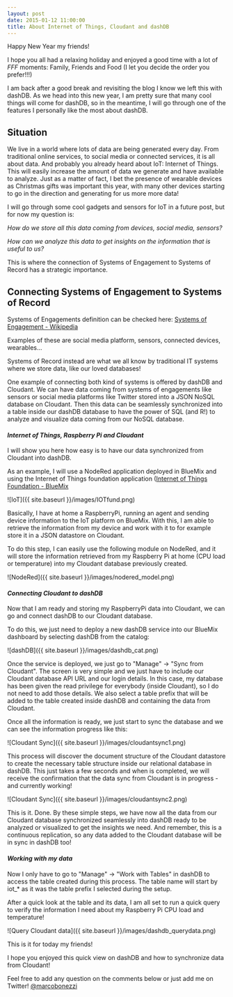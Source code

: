 ```yaml
---
layout: post
date: 2015-01-12 11:00:00
title: About Internet of Things, Cloudant and dashDB
---
```


Happy New Year my friends!

I hope you all had a relaxing holiday and enjoyed a good time with a lot of *FFF* moments: Family, Friends and Food (I let you decide the order you prefer!!!)

I am back after a good break and revisiting the blog I know we left this with dashDB. 
As we head into this new year, I am pretty sure that many cool things will come for dashDB, so in the meantime, I will go through one of the features I personally like the most about dashDB.

## **Situation**

We live in a world where lots of data are being generated every day. From traditional online services, to social media or connected services, it is all about data. And probably you already heard about IoT: Internet of Things. This will easily increase the amount of data we generate and have available to analyze. Just as a matter of fact, I bet the presence of wearable devices as Christmas gifts was important this year, with many other devices starting to go in the direction and generating for us more more data!

I will go through some cool gadgets and sensors for IoT in a future post, but for now my question is: 

*How do we store all this data coming from devices, social media, sensors?* 

*How can we analyze this data to get insights on the information that is useful to us?*

This is where the connection of Systems of Engagement to Systems of Record has a strategic importance.

## **Connecting Systems of Engagement to Systems of Record**

Systems of Engagements definition can be checked here: 
[Systems of Engagement - Wikipedia](http://en.wikipedia.org/wiki/Systems_of_Engagement)

Examples of these are social media platform, sensors, connected devices, wearables...

Systems of Record instead are what we all know by traditional IT systems where we store data, like our loved databases!

One example of connecting both kind of systems is offered by dashDB and Cloudant. We can have data coming from systems of engagements like sensors or social media platforms like Twitter stored into a JSON NoSQL database on Cloudant. Then this data can be seamlessly synchronized into a table inside our dashDB database to have the power of SQL (and R!) to analyze and visualize data coming from our NoSQL database.


#### *Internet of Things, Raspberry Pi and Cloudant*

I will show you here how easy is to have our data synchronized from Cloudant into dashDB.

As an example, I will use a NodeRed application deployed in BlueMix and using the Internet of Things foundation application ([Internet of Things Foundation - BlueMix](https://internetofthings.ibmcloud.com/) 

![IoT]({{ site.baseurl }}/images/IOTfund.png)

Basically, I have at home a RaspberryPi, running an agent and sending device information to the IoT platform on BlueMix. With this, I am able to retrieve the information from my device and work with it to for example store it in a JSON datastore on Cloudant.

To do this step, I can easily use the following module on NodeRed, and it will store the information retrieved from my Raspberry Pi at home (CPU load or temperature) into my Cloudant database previously created.

![NodeRed]({{ site.baseurl }}/images/nodered_model.png)

#### *Connecting Cloudant to dashDB*

Now that I am ready and storing my RaspberryPi data into Cloudant, we can go and connect dashDB to our Cloudant database. 

To do this, we just need to deploy a new dashDB service into our BlueMix dashboard by selecting dashDB from the catalog:

![dashDB]({{ site.baseurl }}/images/dashdb_cat.png)

Once the service is deployed, we just go to "Manage" -> "Sync from Cloudant".
The screen is very simple and we just have to include our Cloudant database API URL and our login details. In this case, my database has been given the read privilege for everybody (inside Cloudant), so I do not need to add those details. 
We also select a table prefix that will be added to the table created inside dashDB and containing the data from Cloudant.

Once all the information is ready, we just start to sync the database and we can see the information progress like this: 

![Cloudant Sync]({{ site.baseurl }}/images/cloudantsync1.png)

This process will discover the document structure of the Cloudant datastore to create the necessary table structure inside our relational database in dashDB.
This just takes a few seconds and when is completed, we will receive the confirmation that the data sync from Cloudant is in progress - and currently working!

![Cloudant Sync]({{ site.baseurl }}/images/cloudantsync2.png)

This is it. Done. By these simple steps, we have now all the data from our Cloudant database synchronized seamlessly into dashDB ready to be analyzed or visualized to get the insights we need. And remember, this is a continuous replication, so any data added to the Cloudant database will be in sync in dashDB too!

#### *Working with my data*

Now I only have to go to "Manage" -> "Work with Tables" in dashDB to access the table created during this process. The table name will start by iot_* as it was the table prefix I selected during the setup.

After a quick look at the table and its data, I am all set to run a quick query to verify the information I need about my Raspberry Pi CPU load and temperature!

![Query Cloudant data]({{ site.baseurl }}/images/dashdb_querydata.png)


This is it for today my friends!

I hope you enjoyed this quick view on dashDB and how to synchronize data from Cloudant! 

Feel free to add any question on the comments below or just add me on Twitter! [@marcobonezzi](www.twitter.com/marcobonezzi)